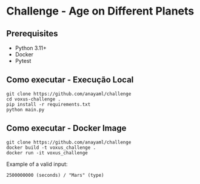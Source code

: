 # Challenge - Age on Different Planets

  ## Prerequisites

 - Python 3.11+  
 - Docker  
 - Pytest

## Como executar - Execução Local
    git clone https://github.com/anayaml/challenge
    cd voxus-challenge .
    pip install -r requirements.txt
    python main.py
## Como executar - Docker Image

    git clone https://github.com/anayaml/challenge
    docker build -t voxus_challenge .
    docker run -it voxus_challenge
Example of a valid input:

    2500000000 (seconds) / "Mars" (type)
